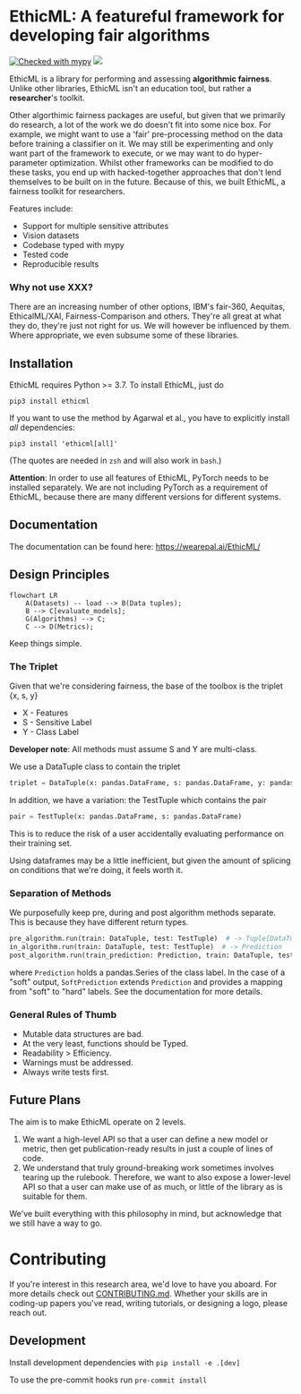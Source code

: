 # EthicML: A featureful framework for developing fair algorithms

[![Checked with mypy](http://www.mypy-lang.org/static/mypy_badge.svg)](http://mypy-lang.org/)
![](https://github.com/predictive-analytics-lab/EthicML/workflows/EthicML%20CI/badge.svg)



EthicML is a library for performing and assessing __algorithmic fairness__.
Unlike other libraries, EthicML isn't an education tool, but rather a __researcher__'s toolkit.

Other algorthimic fairness packages are useful, but given that we primarily do research,
a lot of the work we do doesn't fit into some nice box.
For example, we might want to use a 'fair' pre-processing method on the data before training a classifier on it.
We may still be experimenting and only want part of the framework to execute,
or we may want to do hyper-parameter optimization.
Whilst other frameworks can be modified to do these tasks,
you end up with hacked-together approaches that don't lend themselves to be built on in the future.
Because of this, we built EthicML, a fairness toolkit for researchers.

Features include:
- Support for multiple sensitive attributes
- Vision datasets
- Codebase typed with mypy
- Tested code
- Reproducible results

### Why not use XXX?

There are an increasing number of other options,
IBM's fair-360, Aequitas, EthicalML/XAI, Fairness-Comparison and others.
They're all great at what they do, they're just not right for us.
We will however be influenced by them.
Where appropriate, we even subsume some of these libraries.

## Installation

EthicML requires Python >= 3.7.
To install EthicML, just do
```
pip3 install ethicml
```

If you want to use the method by Agarwal et al., you have to explicitly install _all_ dependencies:
```
pip3 install 'ethicml[all]'
```
(The quotes are needed in `zsh` and will also work in `bash`.)

**Attention**: In order to use all features of EthicML, PyTorch needs to be installed separately.
We are not including PyTorch as a requirement of EthicML,
because there are many different versions for different systems.

## Documentation

The documentation can be found here: https://wearepal.ai/EthicML/

## Design Principles

```mermaid
flowchart LR
    A(Datasets) -- load --> B(Data tuples);
    B --> C[evaluate_models];
    G(Algorithms) --> C;
    C --> D(Metrics);
```

Keep things simple.

### The Triplet

Given that we're considering fairness, the base of the toolbox is the triplet {x, s, y}

- X - Features
- S - Sensitive Label
- Y - Class Label

__Developer note__: All methods must assume S and Y are multi-class.

We use a DataTuple class to contain the triplet

```python
triplet = DataTuple(x: pandas.DataFrame, s: pandas.DataFrame, y: pandas.DataFrame)
```

In addition, we have a variation: the TestTuple which contains the pair
```python
pair = TestTuple(x: pandas.DataFrame, s: pandas.DataFrame)
```
This is to reduce the risk of a user accidentally evaluating performance on their training set.

Using dataframes may be a little inefficient,
but given the amount of splicing on conditions that we're doing, it feels worth it.

### Separation of Methods

We purposefully keep pre, during and post algorithm methods separate. This is because they have different return types.

```python
pre_algorithm.run(train: DataTuple, test: TestTuple)  # -> Tuple[DataTuple, TestTuple]
in_algorithm.run(train: DataTuple, test: TestTuple)  # -> Prediction
post_algorithm.run(train_prediction: Prediction, train: DataTuple, test_prediction: Prediction, test: TestTuple)  # -> Prediction
```
where `Prediction` holds a pandas.Series of the class label.
In the case of a "soft" output, `SoftPrediction` extends `Prediction` and provides a mapping from
"soft" to "hard" labels.
See the documentation for more details.

### General Rules of Thumb

- Mutable data structures are bad.
- At the very least, functions should be Typed.
- Readability > Efficiency.
- Warnings must be addressed.
- Always write tests first.

## Future Plans

The aim is to make EthicML operate on 2 levels.

1. We want a high-level API so that a user can define a new model or metric, then get publication-ready
results in just a couple of lines of code.
2. We understand that truly ground-breaking work sometimes involves tearing up the rulebook.
Therefore, we want to also expose a lower-level API so that a user can make use of as much, or little of the library
as is suitable for them.

We've built everything with this philosophy in mind, but acknowledge that we still have a way to go.

# Contributing

If you're interest in this research area, we'd love to have you aboard.
For more details check out [CONTRIBUTING.md](./CONTRIBUTING.md).
Whether your skills are in coding-up papers you've read, writing tutorials, or designing a logo, please reach out.

## Development
Install development dependencies with `pip install -e .[dev]`

To use the pre-commit hooks run `pre-commit install`

